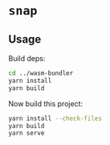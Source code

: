 # `snap`

## Usage

Build deps:

```bash
cd ../wasm-bundler
yarn install
yarn build
```

Now build this project:

```bash
yarn install --check-files
yarn build
yarn serve
```

